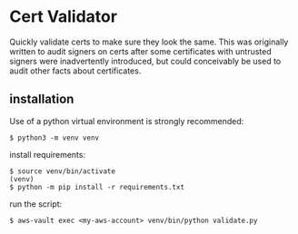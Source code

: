 # Cert Validator

Quickly validate certs to make sure they look the same.
This was originally written to audit signers on certs after some 
certificates with untrusted signers were inadvertently introduced, but 
could conceivably be used to audit other facts about certificates.

## installation

Use of a python virtual environment is strongly recommended:

```
$ python3 -m venv venv
```

install requirements:

```
$ source venv/bin/activate
(venv)
$ python -m pip install -r requirements.txt
```

run the script:

```
$ aws-vault exec <my-aws-account> venv/bin/python validate.py
```
